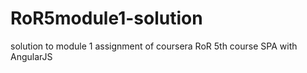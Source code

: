 # RoR5module1-solution
solution to module 1 assignment of coursera RoR 5th course SPA with AngularJS
